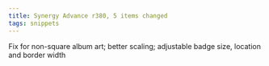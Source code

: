 ```yaml
---
title: Synergy Advance r380, 5 items changed
tags: snippets
---
```


Fix for non-square album art; better scaling; adjustable badge size, location and border width

